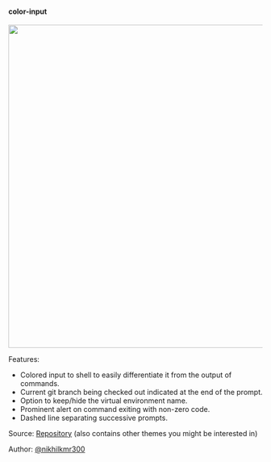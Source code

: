 #### color-input

<img src=https://github.com/nikhilkmr300/omz-themes/blob/master/images/color-input-line.png width=640>

Features:

- Colored input to shell to easily differentiate it from the output of commands.
- Current git branch being checked out indicated at the end of the prompt.
- Option to keep/hide the virtual environment name.
- Prominent alert on command exiting with non-zero code.
- Dashed line separating successive prompts.

Source: [Repository](https://github.com/nikhilkmr300/omz-themes) (also contains other themes you might be interested in)

Author: [@nikhilkmr300](https://github.com/nikhilkmr300)
